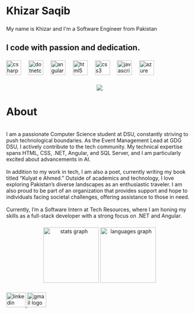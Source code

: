<h1 align="left">Khizar Saqib</h1>

###

<p align="left">My name is Khizar and I'm a Software Engineer from Pakistan</p>

###
###

<h2 align="left">I code with passion and dedication.</h2>

###
<div align="left">
  <img src="https://cdn.jsdelivr.net/gh/devicons/devicon/icons/csharp/csharp-original.svg" height="40" alt="csharp logo"  />
  <img width="12" />
  <img src="https://cdn.jsdelivr.net/gh/devicons/devicon/icons/dotnetcore/dotnetcore-original.svg" height="40" alt="dotnetcore logo"  />
  <img width="12" />
  <img src="https://cdn.jsdelivr.net/gh/devicons/devicon/icons/angularjs/angularjs-original.svg" height="40" alt="angularjs logo"  />
  <img width="12" />
  <img src="https://cdn.jsdelivr.net/gh/devicons/devicon/icons/html5/html5-original.svg" height="40" alt="html5 logo"  />
  <img width="12" />
  <img src="https://cdn.jsdelivr.net/gh/devicons/devicon/icons/css3/css3-original.svg" height="40" alt="css3 logo"  />
  <img width="12" />
  <img src="https://cdn.jsdelivr.net/gh/devicons/devicon/icons/javascript/javascript-original.svg" height="40" alt="javascript logo"  />
  <img width="12" />
  <img src="https://cdn.jsdelivr.net/gh/devicons/devicon/icons/azure/azure-original.svg" height="40" alt="azure logo"  />
</div>

###

###

<div align="center">
  <img src="https://profile-counter.glitch.me/Khizarkk7/count.svg?"  />
</div>

###

<p align="left">
  <h1>About</h1><br>
  I am a passionate Computer Science student at DSU, constantly striving to push technological boundaries. As the Event Management Lead at GDG DSU, I actively contribute to the tech community. My technical expertise spans HTML, CSS, .NET, Angular, and SQL Server, and I am particularly excited about advancements in AI.<br><br>
  In addition to my work in tech, I am also a poet, currently writing my book titled “Kulyat e Ahmed.” Outside of academics and technology, I love exploring Pakistan’s diverse landscapes as an enthusiastic traveler. I am also proud to be part of an organization that provides support and hope to individuals facing societal challenges, offering assistance to those in need.<br><br>
  Currently, I’m a Software Intern at Tech Resources, where I am honing my skills as a full-stack developer with a strong focus on .NET and Angular.
</p>


###

###

<div align="center">
  <img src="https://github-readme-stats.vercel.app/api?username=Khizarkk7&hide_title=false&hide_rank=false&show_icons=true&include_all_commits=true&count_private=true&disable_animations=false&theme=dracula&locale=en&hide_border=false&order=1" height="150" alt="stats graph"  />
  <img src="https://github-readme-stats.vercel.app/api/top-langs?username=Khizarkk7&locale=en&hide_title=false&layout=compact&card_width=320&langs_count=5&theme=dracula&hide_border=false&order=2" height="150" alt="languages graph"  />
</div>

###

<div align="left">
  <a href="https://www.linkedin.com/in/khizar-saqib-90439b247/" target="_blank">
    <img src="https://raw.githubusercontent.com/maurodesouza/profile-readme-generator/master/src/assets/icons/social/linkedin/default.svg" width="52" height="40" alt="linkedin logo"  />
  </a>
  <a href="https://mail.google.com/mail/u/0/#inbox" target="_blank">
    <img src="https://raw.githubusercontent.com/maurodesouza/profile-readme-generator/master/src/assets/icons/social/gmail/default.svg" width="52" height="40" alt="gmail logo"  />
  </a>
</div>

###
